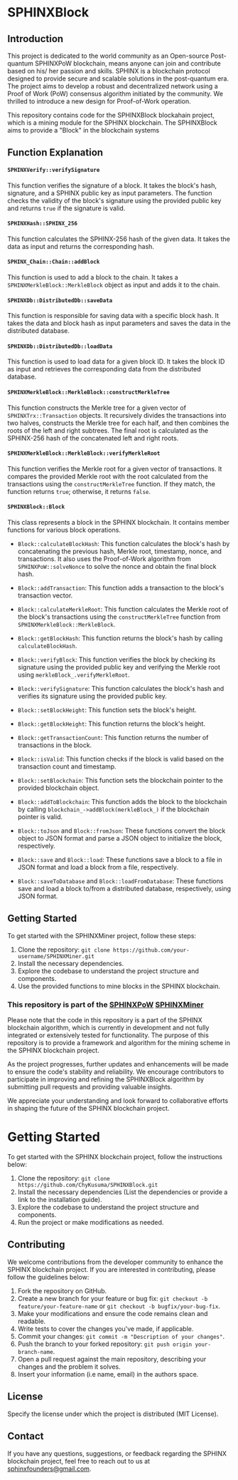 # SPHINXBlock

## Introduction

This project is dedicated to the world community as an Open-source Post-quantum SPHINXPoW blockchain, means anyone can join and contribute based on his/ her passion and skills. SPHINX is a blockchain protocol designed to provide secure and scalable solutions in the post-quantum era. The project aims to develop a robust and decentralized network using a Proof of Work (PoW) consensus algorithm initiated by the community. We thrilled to introduce a new design for Proof-of-Work operation.

This repository contains code for the SPHINXBlock blockahain project, which is a mining module for the SPHINX blockchain. The SPHINXBlock aims to provide a "Block" in the blockchain systems


## Function Explanation

#### `SPHINXVerify::verifySignature`

This function verifies the signature of a block. It takes the block's hash, signature, and a SPHINX public key as input parameters. The function checks the validity of the block's signature using the provided public key and returns `true` if the signature is valid.

#### `SPHINXHash::SPHINX_256`

This function calculates the SPHINX-256 hash of the given data. It takes the data as input and returns the corresponding hash.

#### `SPHINX_Chain::Chain::addBlock`

This function is used to add a block to the chain. It takes a `SPHINXMerkleBlock::MerkleBlock` object as input and adds it to the chain.

#### `SPHINXDb::DistributedDb::saveData`

This function is responsible for saving data with a specific block hash. It takes the data and block hash as input parameters and saves the data in the distributed database.

#### `SPHINXDb::DistributedDb::loadData`

This function is used to load data for a given block ID. It takes the block ID as input and retrieves the corresponding data from the distributed database.

#### `SPHINXMerkleBlock::MerkleBlock::constructMerkleTree`

This function constructs the Merkle tree for a given vector of `SPHINXTrx::Transaction` objects. It recursively divides the transactions into two halves, constructs the Merkle tree for each half, and then combines the roots of the left and right subtrees. The final root is calculated as the SPHINX-256 hash of the concatenated left and right roots.

#### `SPHINXMerkleBlock::MerkleBlock::verifyMerkleRoot`

This function verifies the Merkle root for a given vector of transactions. It compares the provided Merkle root with the root calculated from the transactions using the `constructMerkleTree` function. If they match, the function returns `true`; otherwise, it returns `false`.

#### `SPHINXBlock::Block`

This class represents a block in the SPHINX blockchain. It contains member functions for various block operations.

- `Block::calculateBlockHash`: This function calculates the block's hash by concatenating the previous hash, Merkle root, timestamp, nonce, and transactions. It also uses the Proof-of-Work algorithm from `SPHINXPoW::solveNonce` to solve the nonce and obtain the final block hash.

- `Block::addTransaction`: This function adds a transaction to the block's transaction vector.

- `Block::calculateMerkleRoot`: This function calculates the Merkle root of the block's transactions using the `constructMerkleTree` function from `SPHINXMerkleBlock::MerkleBlock`.

- `Block::getBlockHash`: This function returns the block's hash by calling `calculateBlockHash`.

- `Block::verifyBlock`: This function verifies the block by checking its signature using the provided public key and verifying the Merkle root using `merkleBlock_.verifyMerkleRoot`.

- `Block::verifySignature`: This function calculates the block's hash and verifies its signature using the provided public key.

- `Block::setBlockHeight`: This function sets the block's height.

- `Block::getBlockHeight`: This function returns the block's height.

- `Block::getTransactionCount`: This function returns the number of transactions in the block.

- `Block::isValid`: This function checks if the block is valid based on the transaction count and timestamp.

- `Block::setBlockchain`: This function sets the blockchain pointer to the provided blockchain object.

- `Block::addToBlockchain`: This function adds the block to the blockchain by calling `blockchain_->addBlock(merkleBlock_)` if the blockchain pointer is valid.

- `Block::toJson` and `Block::fromJson`: These functions convert the block object to JSON format and parse a JSON object to initialize the block, respectively.

- `Block::save` and `Block::load`: These functions save a block to a file in JSON format and load a block from a file, respectively.

- `Block::saveToDatabase` and `Block::loadFromDatabase`: These functions save and load a block to/from a distributed database, respectively, using JSON format.


## Getting Started

To get started with the SPHINXMiner project, follow these steps:

1. Clone the repository: `git clone https://github.com/your-username/SPHINXMiner.git`
2. Install the necessary dependencies.
3. Explore the codebase to understand the project structure and components.
4. Use the provided functions to mine blocks in the SPHINX blockchain.

### This repository is part of the  [SPHINXPoW](https://github.com/SPHINX-HUB-ORG/SPHINXPoW) [SPHINXMiner](https://github.com/SPHINX-HUB-ORG/SPHINXMINER)

Please note that the code in this repository is a part of the SPHINX blockchain algorithm, which is currently in development and not fully integrated or extensively tested for functionality. The purpose of this repository is to provide a framework and algorithm for the mining scheme in the SPHINX blockchain project.

As the project progresses, further updates and enhancements will be made to ensure the code's stability and reliability. We encourage contributors to participate in improving and refining the SPHINXBlock algorithm by submitting pull requests and providing valuable insights.

We appreciate your understanding and look forward to collaborative efforts in shaping the future of the SPHINX blockchain project.

# Getting Started
To get started with the SPHINX blockchain project, follow the instructions below:

1. Clone the repository: `git clone https://github.com/ChyKusuma/SPHINXBlock.git`
2. Install the necessary dependencies (List the dependencies or provide a link to the installation guide).
3. Explore the codebase to understand the project structure and components.
4. Run the project or make modifications as needed.


## Contributing
We welcome contributions from the developer community to enhance the SPHINX blockchain project. If you are interested in contributing, please follow the guidelines below:

1. Fork the repository on GitHub.
2. Create a new branch for your feature or bug fix: `git checkout -b feature/your-feature-name` or `git checkout -b bugfix/your-bug-fix`.
3. Make your modifications and ensure the code remains clean and readable.
4. Write tests to cover the changes you've made, if applicable.
5. Commit your changes: `git commit -m "Description of your changes"`.
6. Push the branch to your forked repository: `git push origin your-branch-name`.
7. Open a pull request against the main repository, describing your changes and the problem it solves.
8. Insert your information (i.e name, email) in the authors space.

## License
Specify the license under which the project is distributed (MIT License).

## Contact
If you have any questions, suggestions, or feedback regarding the SPHINX blockchain project, feel free to reach out to us at [sphinxfounders@gmail.com](mailto:sphinxfounders@gmail.com).

